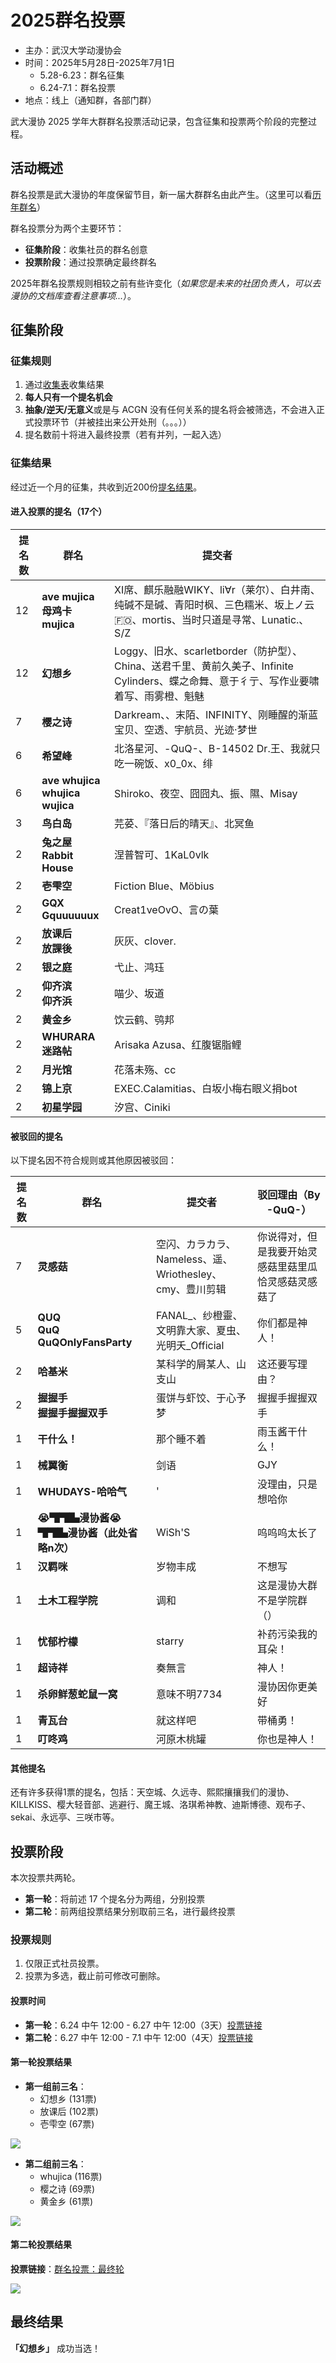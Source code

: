 # 2025群名投票

- 主办：武汉大学动漫协会
- 时间：2025年5月28日-2025年7月1日
  - 5.28-6.23：群名征集
  - 6.24-7.1：群名投票
- 地点：线上（通知群，各部门群）

武大漫协 2025 学年大群群名投票活动记录，包含征集和投票两个阶段的完整过程。

## 活动概述

群名投票是武大漫协的年度保留节目，新一届大群群名由此产生。（这里可以看[历年群名](/about/annual-group)）

群名投票分为两个主要环节：
- **征集阶段**：收集社员的群名创意
- **投票阶段**：通过投票确定最终群名

2025年群名投票规则相较之前有些许变化（*如果您是未来的社团负责人，可以去漫协的文档库查看注意事项...*）。

## 征集阶段

### 征集规则

1. 通过[收集表](https://docs.qq.com/form/page/DRHRFRWtwSFVheURx#/fill-detail)收集结果
2. **每人只有一个提名机会**
3. **抽象/逆天/无意义**或是与 ACGN 没有任何关系的提名将会被筛选，不会进入正式投票环节（并被挂出来公开处刑（。。。））
4. 提名数前十将进入最终投票（若有并列，一起入选）

### 征集结果

经过近一个月的征集，共收到近200份[提名结果](https://docs.qq.com/sheet/DUGxQR3pTZ3FSakt3)。

#### 进入投票的提名（17个）

| 提名数 | 群名 | 提交者 |
|------|----------|--------|
| 12 | **ave mujica<br>母鸡卡<br>mujica** | XI席、麒乐融融WIKY、li∀r（莱尔）、白井南、纯碱不是碱、青阳时枫、三色糯米、坂上ノ云🇫🇴、mortis、当时只道是寻常、Lunatic.、S/Z |
| 12 | **幻想乡** | Loggy、旧水、scarletborder（防护型）、China、送君千里、黄前久美子、Infinite Cylinders、蝶之命舞、意于彳亍、写作业要啸着写、雨雾橙、魁魅 |
| 7 | **樱之诗** | Darkream、、末陌、INFINITY、刚睡醒的渐蓝宝贝、空透、宇航员、光迹·梦世 |
| 6 | **希望峰** | 北洛星河、-QuQ-、B-14502  Dr.王、我就只吃一碗饭、x0_0x、绯 |
| 6 | **ave whujica<br>whujica<br>wujica** | Shiroko、夜空、囧囧丸、振、隰、Misay |
| 3 | **鸟白岛** | 芫荽、『落日后的晴天』、北冥鱼 |
| 2 | **兔之屋<br>Rabbit House** | 涅普智可、1KaL0vlk |
| 2 | **壱雫空** | Fiction Blue、Möbius |
| 2 | **GQX<br>Gquuuuuux** | Creat1veOvO、言の葉 |
| 2 | **放课后<br>放課後** | 灰灰、clover. |
| 2 | **银之庭** | 弋止、鸿珏 |
| 2 | **仰齐滨<br>仰齐浜** | 喵少、坂道 |
| 2 | **黄金乡** | 饮云鹤、鸮邦 |
| 2 | **WHURARA迷路帖** | Arisaka Azusa、红腹锯脂鲤 |
| 2 | **月光馆** | 花落未殇、cc |
| 2 | **锦上京** | EXEC.Calamitias、白坂小梅右眼义捐bot |
| 2 | **初星学园** | 汐宫、Ciniki |

#### 被驳回的提名

以下提名因不符合规则或其他原因被驳回：

| 提名数 | 群名 | 提交者 | 驳回理由（By -QuQ-） |
|------|------|--------|----------|
| 7 | **灵感菇** | 空闪、カラカラ、Nameless、遥、Wriothesley、cmy、豊川剪辑 | 你说得对，但是我要开始灵感菇里菇里瓜恰灵感菇灵感菇了  |
| 5 | **QUQ<br>QuQ<br>QuQOnlyFansParty** | FANAL_、纱橙靈、文明靠大家、夏虫、光明夭_Official | 你们都是神人！ |
| 2 | **哈基米** | 某科学的屑某人、山支山 | 这还要写理由？  |
| 2 | **握握手<br>握握手握握双手** | 蛋饼与虾饺、于心予梦 | 握握手握握双手  |
| 1 | **干什么！** | 那个睡不着 | 雨玉酱干什么！  |
| 1 | **械翼衡** | 剑语 | GJY  |
| 1 | **WHUDAYS-哈哈气** | ' | 没理由，只是想哈你  |
| 1 | **😭▜▜▙漫协酱😭▜▜▙漫协酱（此处省略n次）** | WiSh'S | 呜呜呜太长了  |
| 1 | **汉羁咪** | 岁物丰成 | 不想写  |
| 1 | **土木工程学院** | 调和 | 这是漫协大群不是学院群（）  |
| 1 | **忧郁柠檬** | starry | 补药污染我的耳朵！  |
| 1 | **超诗祥** | 奏無言 | 神人！  |
| 1 | **杀卵鲜葱蛇鼠一窝** | 意味不明7734 | 漫协因你更美好  |
| 1 | **青瓦台** | 就这样吧 | 带桶勇！  |
| 1 | **叮咚鸡** | 河原木桃罐 | 你也是神人！  |

#### 其他提名

还有许多获得1票的提名，包括：天空城、久远寺、熙熙攘攘我们的漫协、KILLKISS、樱大轻音部、逃避行、魔王城、洛琪希神教、迪斯博德、观布子、sekai、永远亭、三咲市等。

## 投票阶段

本次投票共两轮。
- **第一轮**：将前述 17 个提名分为两组，分别投票
- **第二轮**：前两组投票结果分别取前三名，进行最终投票

### 投票规则

1. 仅限正式社员投票。
2. 投票为多选，截止前可修改可删除。

#### 投票时间

- **第一轮**：6.24 中午 12:00 - 6.27 中午 12:00（3天）[投票链接](https://docs.qq.com/form/page/DUEJoeHpJT1JkZ3FK)
- **第二轮**：6.27 中午 12:00 - 7.1 中午 12:00（4天）[投票链接](https://docs.qq.com/form/page/DUEhrTHhCU05CdmVR)

#### 第一轮投票结果

- **第一组前三名**：
  - 幻想乡 (131票)
  - 放课后 (102票)
  - 壱雫空 (67票)

![](/activity/2025/name-vote/1.1.jpg)

- **第二组前三名**：
  - whujica (116票)
  - 樱之诗 (69票)
  - 黄金乡 (61票)
  
![](/activity/2025/name-vote/1.2.jpg)

#### 第二轮投票结果

**投票链接**：[群名投票：最终轮](https://docs.qq.com/form/page/DUGtnUEtxRndteXJW)

![](/activity/2025/name-vote/2.jpg)

## 最终结果

**「幻想乡」** 成功当选！
